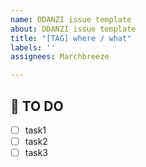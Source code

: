 ```yaml
---
name: DDANZI issue template
about: DDANZI issue template
title: "[TAG] where / what"
labels: ''
assignees: Marchbreeze

---
```


## 🚩 TO DO
- [ ] task1
- [ ] task2
- [ ] task3

<!-- TO DO task를 상세하게 나눠주세요! -->
